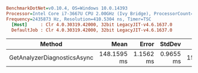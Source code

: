 ``` ini

BenchmarkDotNet=v0.10.4, OS=Windows 10.0.14393
Processor=Intel Core i7-3667U CPU 2.00GHz (Ivy Bridge), ProcessorCount=4
Frequency=2435873 Hz, Resolution=410.5304 ns, Timer=TSC
  [Host]     : Clr 4.0.30319.42000, 32bit LegacyJIT-v4.6.1637.0
  DefaultJob : Clr 4.0.30319.42000, 32bit LegacyJIT-v4.6.1637.0


```
 |                      Method |        Mean |     Error |    StdDev |     Gen 0 | Allocated |
 |---------------------------- |------------:|----------:|----------:|----------:|----------:|
 | GetAnalyzerDiagnosticsAsync | 148.1595 ms | 1.1562 ms | 0.9655 ms | 1570.8333 |   0.01 GB |
